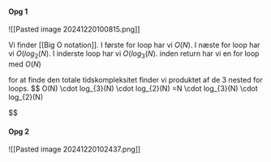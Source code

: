 #### Opg 1
![[Pasted image 20241220100815.png]]

Vi finder [[Big O notation]].
I første for loop har vi $O(N)$.
I næste for loop har vi $O(log_{2}(N)$.
I inderste loop har vi $O(log_{3}(N)$.
inden return har vi en for loop med $O(N)$

for at finde den totale tidskompleksitet finder vi produktet af de 3 nested for loops.
$$
O(N) \cdot log_{3}(N) \cdot log_{2}(N)
=N \cdot log_{3}(N) \cdot log_{2}(N)

$$

#### Opg 2
![[Pasted image 20241220102437.png]]
